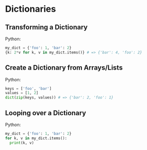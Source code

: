 # Dictionaries

## Transforming a Dictionary

Python:

```python
my_dict = {'foo': 1, 'bar': 2}
{k: 2*v for k, v in my_dict.items()} # => {'bar': 4, 'foo': 2}
```

## Create a Dictionary from Arrays/Lists

Python:

```python
keys = ['foo', 'bar']
values = [1, 2]
dict(zip(keys, values)) # => {'bar': 2, 'foo': 1}
```

## Looping over a Dictionary

Python:

```python
my_dict = {'foo': 1, 'bar': 2}
for k, v in my_dict.items():
  print(k, v)
```
